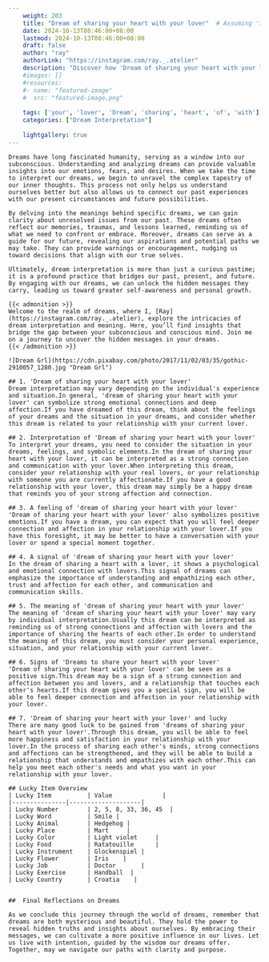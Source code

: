 ```yaml
---
    weight: 203
    title: "Dream of sharing your heart with your lover"  # Assuming 'title' column exists
    date: 2024-10-13T08:46:00+08:00
    lastmod: 2024-10-13T08:46:00+08:00
    draft: false
    author: "ray"
    authorLink: "https://instagram.com/ray._.atelier"
    description: "Discover how 'Dream of sharing your heart with your lover' can interpret your future and uncover its significant meanings in your life."
    #images: []
    #resources:
    #- name: "featured-image"
    #  src: "featured-image.png"
    
    tags: ['your', 'lover', 'Dream', 'sharing', 'heart', 'of', 'with']
    categories: ["Dream Interpretation"]
    
    lightgallery: true
---
```

    
    Dreams have long fascinated humanity, serving as a window into our subconscious. Understanding and analyzing dreams can provide valuable insights into our emotions, fears, and desires. When we take the time to interpret our dreams, we begin to unravel the complex tapestry of our inner thoughts. This process not only helps us understand ourselves better but also allows us to connect our past experiences with our present circumstances and future possibilities.
    
    By delving into the meanings behind specific dreams, we can gain clarity about unresolved issues from our past. These dreams often reflect our memories, traumas, and lessons learned, reminding us of what we need to confront or embrace. Moreover, dreams can serve as a guide for our future, revealing our aspirations and potential paths we may take. They can provide warnings or encouragement, nudging us toward decisions that align with our true selves.
    
    Ultimately, dream interpretation is more than just a curious pastime; it is a profound practice that bridges our past, present, and future. By engaging with our dreams, we can unlock the hidden messages they carry, leading us toward greater self-awareness and personal growth.
    
    {{< admonition >}}
    Welcome to the realm of dreams, where I, [Ray](https://instagram.com/ray._.atelier), explore the intricacies of dream interpretation and meaning. Here, you’ll find insights that bridge the gap between your subconscious and conscious mind. Join me on a journey to uncover the hidden messages in your dreams.
    {{< /admonition >}}
    
    ![Dream Grl](https://cdn.pixabay.com/photo/2017/11/02/03/35/gothic-2910057_1280.jpg "Dream Grl")
    
    ## 1. 'Dream of sharing your heart with your lover'
    Dream interpretation may vary depending on the individual's experience and situation.In general, 'dream of sharing your heart with your lover' can symbolize strong emotional connections and deep affection.If you have dreamed of this dream, think about the feelings of your dreams and the situation in your dreams, and consider whether this dream is related to your relationship with your current lover.
    
    ## 2. Interpretation of 'Dream of sharing your heart with your lover'
    To interpret your dreams, you need to consider the situation in your dreams, feelings, and symbolic elements.In the dream of sharing your heart with your lover, it can be interpreted as a strong connection and communication with your lover.When interpreting this dream, consider your relationship with your real lovers, or your relationship with someone you are currently affectionate.If you have a good relationship with your lover, this dream may simply be a happy dream that reminds you of your strong affection and connection.
    
    ## 3. A feeling of 'dream of sharing your heart with your lover'
    'Dream of sharing your heart with your lover' also symbolizes positive emotions.If you have a dream, you can expect that you will feel deeper connection and affection in your relationship with your lover.If you have this foresight, it may be better to have a conversation with your lover or spend a special moment together.
    
    ## 4. A signal of 'dream of sharing your heart with your lover'
    In the dream of sharing a heart with a lover, it shows a psychological and emotional connection with lovers.This signal of dreams can emphasize the importance of understanding and empathizing each other, trust and affection for each other, and communication and communication skills.
    
    ## 5. The meaning of 'dream of sharing your heart with your lover'
    The meaning of 'dream of sharing your heart with your lover' may vary by individual interpretation.Usually this dream can be interpreted as reminding us of strong connections and affection with lovers and the importance of sharing the hearts of each other.In order to understand the meaning of this dream, you must consider your personal experience, situation, and your relationship with your current lover.
    
    ## 6. Signs of 'Dreams to share your heart with your lover'
    'Dream of sharing your heart with your lover' can be seen as a positive sign.This dream may be a sign of a strong connection and affection between you and lovers, and a relationship that touches each other's hearts.If this dream gives you a special sign, you will be able to feel deeper connection and affection in your relationship with your lover.
    
    ## 7. 'Dream of sharing your heart with your lover' and lucky
    There are many good luck to be gained from 'dreams of sharing your heart with your lover'.Through this dream, you will be able to feel more happiness and satisfaction in your relationship with your lover.In the process of sharing each other's minds, strong connections and affections can be strengthened, and they will be able to build a relationship that understands and empathizes with each other.This can help you meet each other's needs and what you want in your relationship with your lover.
    
    ## Lucky Item Overview
    | Lucky Item          | Value              |
    |---------------|--------------------|
    | Lucky Number        | 2, 5, 8, 33, 36, 45  |
    | Lucky Word          | Smile |
    | Lucky Animal        | Hedgehog |
    | Lucky Place         | Mart     |
    | Lucky Color         | Light violet     |
    | Lucky Food          | Ratatouille      |
    | Lucky Instrument    | Glockenspiel |
    | Lucky Flower        | Iris    |
    | Lucky Job           | Doctor       |
    | Lucky Exercise      | Handball  |
    | Lucky Country       | Croatia    |
    
    
    ##  Final Reflections on Dreams
    
    As we conclude this journey through the world of dreams, remember that dreams are both mysterious and beautiful. They hold the power to reveal hidden truths and insights about ourselves. By embracing their messages, we can cultivate a more positive influence in our lives. Let us live with intention, guided by the wisdom our dreams offer. Together, may we navigate our paths with clarity and purpose.
    